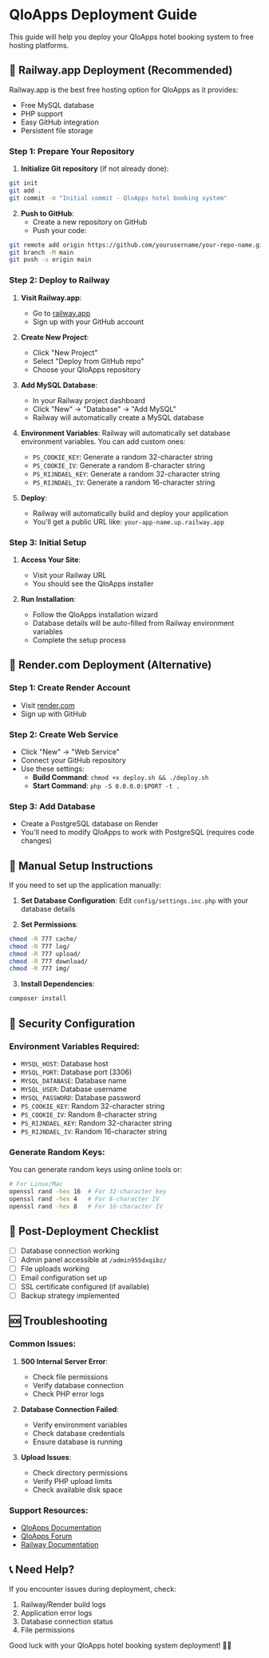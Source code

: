# QloApps Deployment Guide

This guide will help you deploy your QloApps hotel booking system to free hosting platforms.

## 🚂 Railway.app Deployment (Recommended)

Railway.app is the best free hosting option for QloApps as it provides:
- Free MySQL database
- PHP support
- Easy GitHub integration
- Persistent file storage

### Step 1: Prepare Your Repository

1. **Initialize Git repository** (if not already done):
```bash
git init
git add .
git commit -m "Initial commit - QloApps hotel booking system"
```

2. **Push to GitHub**:
   - Create a new repository on GitHub
   - Push your code:
```bash
git remote add origin https://github.com/yourusername/your-repo-name.git
git branch -M main
git push -u origin main
```

### Step 2: Deploy to Railway

1. **Visit Railway.app**:
   - Go to [railway.app](https://railway.app)
   - Sign up with your GitHub account

2. **Create New Project**:
   - Click "New Project"
   - Select "Deploy from GitHub repo"
   - Choose your QloApps repository

3. **Add MySQL Database**:
   - In your Railway project dashboard
   - Click "New" → "Database" → "Add MySQL"
   - Railway will automatically create a MySQL database

4. **Environment Variables**:
   Railway will automatically set database environment variables. You can add custom ones:
   - `PS_COOKIE_KEY`: Generate a random 32-character string
   - `PS_COOKIE_IV`: Generate a random 8-character string
   - `PS_RIJNDAEL_KEY`: Generate a random 32-character string
   - `PS_RIJNDAEL_IV`: Generate a random 16-character string

5. **Deploy**:
   - Railway will automatically build and deploy your application
   - You'll get a public URL like: `your-app-name.up.railway.app`

### Step 3: Initial Setup

1. **Access Your Site**:
   - Visit your Railway URL
   - You should see the QloApps installer

2. **Run Installation**:
   - Follow the QloApps installation wizard
   - Database details will be auto-filled from Railway environment variables
   - Complete the setup process

## 🎨 Render.com Deployment (Alternative)

### Step 1: Create Render Account
- Visit [render.com](https://render.com)
- Sign up with GitHub

### Step 2: Create Web Service
- Click "New" → "Web Service"
- Connect your GitHub repository
- Use these settings:
  - **Build Command**: `chmod +x deploy.sh && ./deploy.sh`
  - **Start Command**: `php -S 0.0.0.0:$PORT -t .`

### Step 3: Add Database
- Create a PostgreSQL database on Render
- You'll need to modify QloApps to work with PostgreSQL (requires code changes)

## 🔧 Manual Setup Instructions

If you need to set up the application manually:

1. **Set Database Configuration**:
   Edit `config/settings.inc.php` with your database details

2. **Set Permissions**:
```bash
chmod -R 777 cache/
chmod -R 777 log/
chmod -R 777 upload/
chmod -R 777 download/
chmod -R 777 img/
```

3. **Install Dependencies**:
```bash
composer install
```

## 🔐 Security Configuration

### Environment Variables Required:
- `MYSQL_HOST`: Database host
- `MYSQL_PORT`: Database port (3306)
- `MYSQL_DATABASE`: Database name
- `MYSQL_USER`: Database username
- `MYSQL_PASSWORD`: Database password
- `PS_COOKIE_KEY`: Random 32-character string
- `PS_COOKIE_IV`: Random 8-character string
- `PS_RIJNDAEL_KEY`: Random 32-character string
- `PS_RIJNDAEL_IV`: Random 16-character string

### Generate Random Keys:
You can generate random keys using online tools or:
```bash
# For Linux/Mac
openssl rand -hex 16  # For 32-character key
openssl rand -hex 4   # For 8-character IV
openssl rand -hex 8   # For 16-character IV
```

## 📝 Post-Deployment Checklist

- [ ] Database connection working
- [ ] Admin panel accessible at `/admin955dxqibz/`
- [ ] File uploads working
- [ ] Email configuration set up
- [ ] SSL certificate configured (if available)
- [ ] Backup strategy implemented

## 🆘 Troubleshooting

### Common Issues:

1. **500 Internal Server Error**:
   - Check file permissions
   - Verify database connection
   - Check PHP error logs

2. **Database Connection Failed**:
   - Verify environment variables
   - Check database credentials
   - Ensure database is running

3. **Upload Issues**:
   - Check directory permissions
   - Verify PHP upload limits
   - Check available disk space

### Support Resources:
- [QloApps Documentation](https://docs.qloapps.com/)
- [QloApps Forum](https://forums.qloapps.com/)
- [Railway Documentation](https://docs.railway.app/)

## 📞 Need Help?

If you encounter issues during deployment, check:
1. Railway/Render build logs
2. Application error logs
3. Database connection status
4. File permissions

Good luck with your QloApps hotel booking system deployment! 🏨✨
